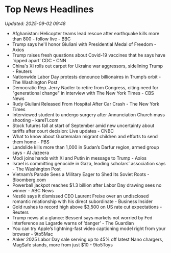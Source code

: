 # Top News Headlines

_Updated: 2025-09-02 09:48_

- Afghanistan: Helicopter teams lead rescue after earthquake kills more than 800 - follow live - BBC
- Trump says he'll honor Giuliani with Presidential Medal of Freedom - Axios
- Trump raises fresh questions about Covid-19 vaccines that he says have ‘ripped apart’ CDC - CNN
- China's Xi rolls out carpet for Ukraine war aggressors, sidelining Trump - Reuters
- Nationwide Labor Day protests denounce billionaires in Trump’s orbit - The Washington Post
- Democratic Rep. Jerry Nadler to retire from Congress, citing need for "generational change" in interview with The New York Times - CBS News
- Rudy Giuliani Released From Hospital After Car Crash - The New York Times
- Interviewed student to undergo surgery after Annunciation Church mass shooting - kare11.com
- Stock futures fall at start of September amid new uncertainty about tariffs after court decision: Live updates - CNBC
- What to know about Guatemalan migrant children and efforts to send them home - PBS
- Landslide kills more than 1,000 in Sudan’s Darfur region, armed group says - Al Jazeera
- Modi joins hands with Xi and Putin in message to Trump - Axios
- Israel is committing genocide in Gaza, leading scholars’ association says - The Washington Post
- Vietnam’s Parade Sees a Military Eager to Shed Its Soviet Roots - Bloomberg.com
- Powerball jackpot reaches $1.3 billion after Labor Day drawing sees no winner - ABC News
- Nestlé says it dismissed CEO Laurent Freixe over an undisclosed romantic relationship with his direct subordinate - Business Insider
- Gold rushes to record high above $3,500 on US rate cut expectations - Reuters
- Trump news at a glance: Bessent says markets not worried by Fed interference as Lagarde warns of ‘danger’ - The Guardian
- You can try Apple’s lightning-fast video captioning model right from your browser - 9to5Mac
- Anker 2025 Labor Day sale serving up to 45% off latest Nano chargers, MagSafe stands, more from just $10 - 9to5Toys